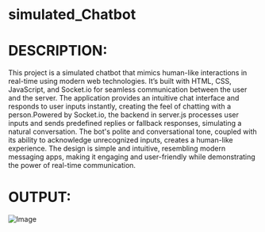 # simulated_Chatbot

# DESCRIPTION:
This project is a simulated chatbot that mimics human-like interactions in real-time using modern web technologies. It’s built with HTML, CSS, JavaScript, and Socket.io for seamless communication between the user and the server. The application provides an intuitive chat interface and responds to user inputs instantly, creating the feel of chatting with a person.Powered by Socket.io, the backend in server.js processes user inputs and sends predefined replies or fallback responses, simulating a natural conversation. The bot's polite and conversational tone, coupled with its ability to acknowledge unrecognized inputs, creates a human-like experience. The design is simple and intuitive, resembling modern messaging apps, making it engaging and user-friendly while demonstrating the power of real-time communication.

# OUTPUT:
![Image](https://github.com/user-attachments/assets/6bae25da-3eb9-4760-99df-781c61e18161)
